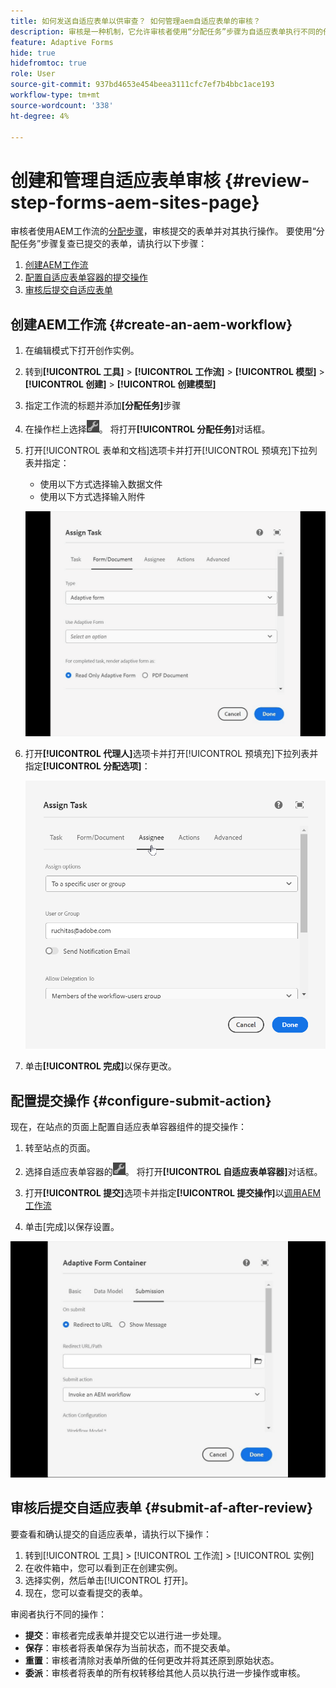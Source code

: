 ```yaml
---
title: 如何发送自适应表单以供审查？ 如何管理aem自适应表单的审核？
description: 审核是一种机制，它允许审核者使用“分配任务”步骤为自适应表单执行不同的任务。
feature: Adaptive Forms
hide: true
hidefromtoc: true
role: User
source-git-commit: 937bd4653e454beea3111cfc7ef7b4bbc1ace193
workflow-type: tm+mt
source-wordcount: '338'
ht-degree: 4%

---
```



# 创建和管理自适应表单审核 {#review-step-forms-aem-sites-page}

审核者使用AEM工作流的[分配步骤](https://experienceleague.adobe.com/docs/experience-manager-cloud-service/content/forms/create-form-centric-workflows/aem-forms-workflow-step-reference.html#assign-task-step)，审核提交的表单并对其执行操作。 要使用“分配任务”步骤复查已提交的表单，请执行以下步骤：

1. [创建AEM工作流](#create-an-aem-workflow)
1. [配置自适应表单容器的提交操作](#configure-submit-action)
1. [审核后提交自适应表单](#submit-af-after-review)

## 创建AEM工作流 {#create-an-aem-workflow}

1. 在编辑模式下打开创作实例。
1. 转到&#x200B;**[!UICONTROL 工具]** > **[!UICONTROL 工作流]** > **[!UICONTROL 模型]** > **[!UICONTROL 创建]** > **[!UICONTROL 创建模型]**
1. 指定工作流的标题并添加&#x200B;**[分配任务]**&#x200B;步骤
1. 在操作栏上选择![settings_icon](assets/settings_icon.png)。 将打开&#x200B;**[!UICONTROL 分配任务]**&#x200B;对话框。
1. 打开[!UICONTROL 表单和文档]选项卡并打开[!UICONTROL 预填充]下拉列表并指定：

   * 使用以下方式选择输入数据文件
   * 使用以下方式选择输入附件

   ![审核步骤](/help/forms/assets/assigntask-review1.gif)

1. 打开&#x200B;**[!UICONTROL 代理人]**&#x200B;选项卡并打开[!UICONTROL 预填充]下拉列表并指定&#x200B;**[!UICONTROL 分配选项]**：

   ![审核步骤](/help/forms/assets/review-assignstep.png)

1. 单击&#x200B;**[!UICONTROL 完成]**&#x200B;以保存更改。

## 配置提交操作 {#configure-submit-action}

现在，在站点的页面上配置自适应表单容器组件的提交操作：

1. 转至站点的页面。
1. 选择自适应表单容器的![settings_icon](assets/settings_icon.png)。 将打开&#x200B;**[!UICONTROL 自适应表单容器]**&#x200B;对话框。
1. 打开&#x200B;**[!UICONTROL 提交]**&#x200B;选项卡并指定&#x200B;**[!UICONTROL 提交操作]**&#x200B;以[调用AEM工作流](https://experienceleague.adobe.com/docs/experience-manager-cloud-service/content/forms/adaptive-forms-authoring/authoring-adaptive-forms-foundation-components/configure-submit-actions-and-metadata-submission/configuring-submit-actions.html?lang=en#invoke-an-aem-workflow)

1. 单击[完成]以保存设置。

![submissiontab-reviewstep](/help/forms/assets/submissiontab-reviewstep.gif)

## 审核后提交自适应表单 {#submit-af-after-review}

要查看和确认提交的自适应表单，请执行以下操作：

1. 转到[!UICONTROL 工具] > [!UICONTROL 工作流] > [!UICONTROL 实例]
1. 在收件箱中，您可以看到正在创建实例。
1. 选择实例，然后单击[!UICONTROL 打开]。
1. 现在，您可以查看提交的表单。

审阅者执行不同的操作：

* **提交**：审核者完成表单并提交它以进行进一步处理。
* **保存**：审核者将表单保存为当前状态，而不提交表单。
* **重置**：审核者清除对表单所做的任何更改并将其还原到原始状态。
* **委派**：审核者将表单的所有权转移给其他人员以执行进一步操作或审核。
